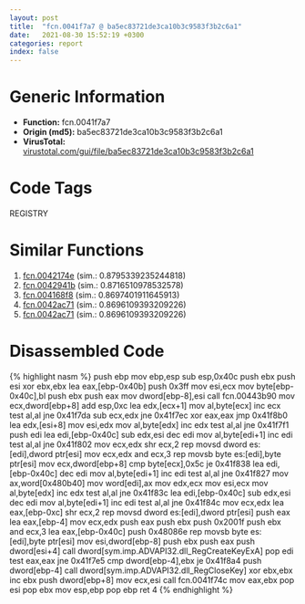 ```yaml
---
layout: post
title:  "fcn.0041f7a7 @ ba5ec83721de3ca10b3c9583f3b2c6a1"
date:   2021-08-30 15:52:19 +0300
categories: report
index: false
---
```


# Generic Information
- **Function:** fcn.0041f7a7
- **Origin (md5):** ba5ec83721de3ca10b3c9583f3b2c6a1
- **VirusTotal:** [virustotal.com/gui/file/ba5ec83721de3ca10b3c9583f3b2c6a1][virustotal_ref]

# Code Tags
<span class="tag" id="REGISTRY">REGISTRY</span>


# Similar Functions

1. [fcn.0042174e][similar_1_ref] (sim.: 0.8795339235244818)
2. [fcn.0042941b][similar_2_ref] (sim.: 0.8716510978532578)
3. [fcn.004168f8][similar_3_ref] (sim.: 0.8697401911645913)
4. [fcn.0042ac71][similar_4_ref] (sim.: 0.8696109393209226)
5. [fcn.0042ac71][similar_5_ref] (sim.: 0.8696109393209226)


# Disassembled Code

{% highlight nasm %}
push ebp
mov ebp,esp
sub esp,0x40c
push ebx
push esi
xor ebx,ebx
lea eax,[ebp-0x40b]
push 0x3ff
mov esi,ecx
mov byte[ebp-0x40c],bl
push ebx
push eax
mov dword[ebp-8],esi
call fcn.00443b90
mov ecx,dword[ebp+8]
add esp,0xc
lea edx,[ecx+1]
mov al,byte[ecx]
inc ecx
test al,al
jne 0x41f7da
sub ecx,edx
jne 0x41f7ec
xor eax,eax
jmp 0x41f8b0
lea edx,[esi+8]
mov esi,edx
mov al,byte[edx]
inc edx
test al,al
jne 0x41f7f1
push edi
lea edi,[ebp-0x40c]
sub edx,esi
dec edi
mov al,byte[edi+1]
inc edi
test al,al
jne 0x41f802
mov ecx,edx
shr ecx,2
rep movsd dword es:[edi],dword ptr[esi]
mov ecx,edx
and ecx,3
rep movsb byte es:[edi],byte ptr[esi]
mov ecx,dword[ebp+8]
cmp byte[ecx],0x5c
je 0x41f838
lea edi,[ebp-0x40c]
dec edi
mov al,byte[edi+1]
inc edi
test al,al
jne 0x41f827
mov ax,word[0x480b40]
mov word[edi],ax
mov edx,ecx
mov esi,ecx
mov al,byte[edx]
inc edx
test al,al
jne 0x41f83c
lea edi,[ebp-0x40c]
sub edx,esi
dec edi
mov al,byte[edi+1]
inc edi
test al,al
jne 0x41f84c
mov ecx,edx
lea eax,[ebp-0xc]
shr ecx,2
rep movsd dword es:[edi],dword ptr[esi]
push eax
lea eax,[ebp-4]
mov ecx,edx
push eax
push ebx
push 0x2001f
push ebx
and ecx,3
lea eax,[ebp-0x40c]
push 0x48086e
rep movsb byte es:[edi],byte ptr[esi]
mov esi,dword[ebp-8]
push ebx
push eax
push dword[esi+4]
call dword[sym.imp.ADVAPI32.dll_RegCreateKeyExA]
pop edi
test eax,eax
jne 0x41f7e5
cmp dword[ebp-4],ebx
je 0x41f8a4
push dword[ebp-4]
call dword[sym.imp.ADVAPI32.dll_RegCloseKey]
xor ebx,ebx
inc ebx
push dword[ebp+8]
mov ecx,esi
call fcn.0041f74c
mov eax,ebx
pop esi
pop ebx
mov esp,ebp
pop ebp
ret 4
{% endhighlight %}


[similar_1_ref]: /report/fcn.0042174e@59aef7c08025d70f84c85db2092fc99e
[similar_2_ref]: /report/fcn.0042941b@9c2b894b84f59672d8be2e984066f76f
[similar_3_ref]: /report/fcn.004168f8@ba5ec83721de3ca10b3c9583f3b2c6a1
[similar_4_ref]: /report/fcn.0042ac71@44a756939733df3681808b122b91651f
[similar_5_ref]: /report/fcn.0042ac71@3aa98225e51cbcae2d334c8b6b4ed9fd
[virustotal_ref]: https://www.virustotal.com/gui/file/ba5ec83721de3ca10b3c9583f3b2c6a1